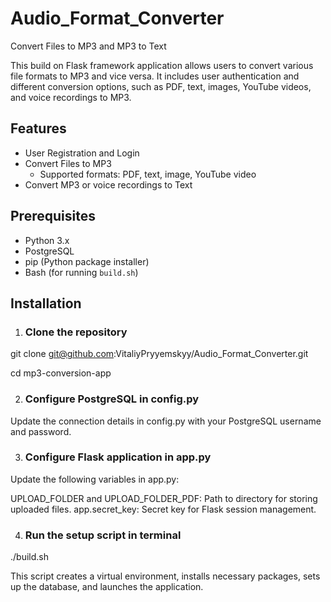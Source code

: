 # Audio_Format_Converter
Convert Files to MP3 and MP3 to Text


This build on Flask framework  application allows users to convert various file formats to MP3 and vice versa. It includes user authentication and different conversion options, such as PDF, text, images, YouTube videos, and voice recordings to MP3.

## Features
- User Registration and Login
- Convert Files to MP3
  - Supported formats: PDF, text, image, YouTube video
- Convert MP3 or voice recordings to Text

## Prerequisites
- Python 3.x
- PostgreSQL
- pip (Python package installer)
- Bash (for running `build.sh`)

## Installation

1. ### Clone the repository

git clone git@github.com:VitaliyPryyemskyy/Audio_Format_Converter.git

cd mp3-conversion-app

2. ### Configure PostgreSQL in config.py
Update the connection details in config.py with your PostgreSQL username and password.

3. ### Configure Flask application in app.py
Update the following variables in app.py:

UPLOAD_FOLDER and UPLOAD_FOLDER_PDF: Path to directory for storing uploaded files.
app.secret_key: Secret key for Flask session management.

4. ### Run the setup script in terminal
./build.sh

This script creates a virtual environment, installs necessary packages, sets up the database, and launches the application.

